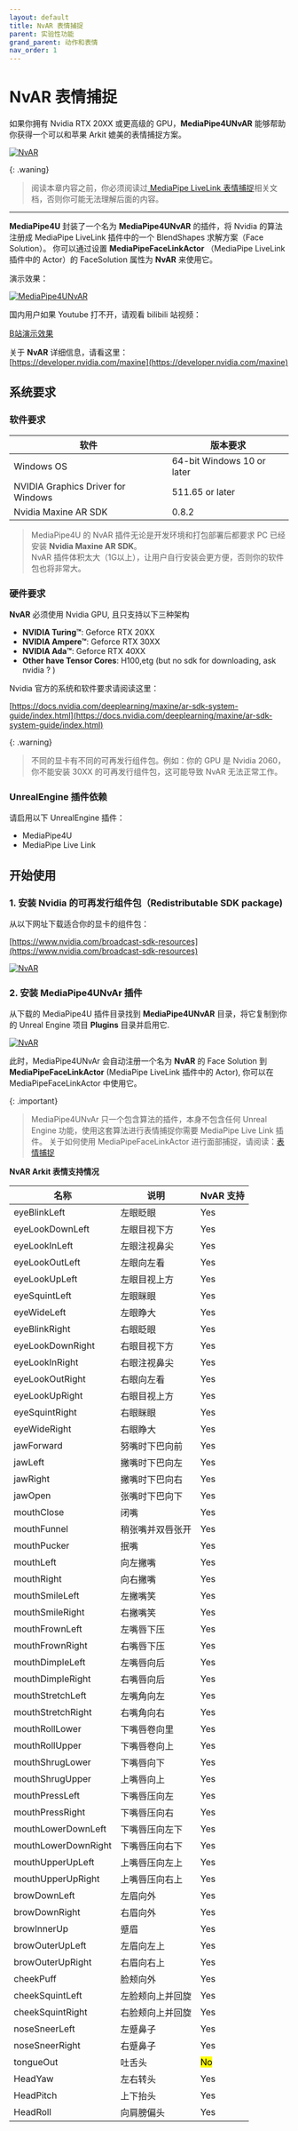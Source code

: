 ```yaml
---
layout: default
title: NvAR 表情捕捉
parent: 实验性功能
grand_parent: 动作和表情
nav_order: 1
---
```


# NvAR 表情捕捉

如果你拥有 Nvidia RTX 20XX 或更高级的 GPU，**MediaPipe4UNvAR** 能够帮助你获得一个可以和苹果 Arkit 媲美的表情捕捉方案。

[![NvAR](./nvar/nvidia-rtx-ar.jpg "NvAR")](./nvar/nvidia-rtx-ar.jpg)

{: .waning}
> 阅读本章内容之前，你必须阅读过[ MediaPipe LiveLink 表情捕捉](../features/face_link_actor.md)相关文档，否则你可能无法理解后面的内容。

---

**MediaPipe4U** 封装了一个名为 **MediaPipe4UNvAR** 的插件，将 Nvidia 的算法注册成 MediaPipe LiveLink 插件中的一个 BlendShapes 求解方案（Face Solution）。 
你可以通过设置 **MediaPipeFaceLinkActor** （MediaPipe LiveLink 插件中的 Actor）的 FaceSolution 属性为 **NvAR** 来使用它。



演示效果：

[![MediaPipe4UNvAR](https://res.cloudinary.com/marcomontalbano/image/upload/v1675773553/video_to_markdown/images/youtube--bPKSgkCx2kw-c05b58ac6eb4c4700831b2b3070cd403.jpg)](https://youtu.be/bPKSgkCx2kw "MediaPipe4UNvAR")

国内用户如果 Youtube 打不开，请观看 bilibili 站视频：

[B站演示效果](https://www.bilibili.com/video/BV1sD4y1N7HX/?share_source=copy_web&vd_source=f77a8ce9c4c322dcc88515970bea1630)


关于 **NvAR** 详细信息，请看这里：     
[https://developer.nvidia.com/maxine](https://developer.nvidia.com/maxine)

## 系统要求

### 软件要求

|软件|版本要求|
|----|--------|
Windows OS | 64-bit Windows 10 or later
NVIDIA Graphics Driver for Windows | 511.65 or later
Nvidia Maxine AR SDK | 0.8.2

> MediaPipe4U 的 NvAR 插件无论是开发环境和打包部署后都要求 PC 已经安装 **Nvidia Maxine AR SDK**。   
> NvAR 插件体积太大（1G以上），让用户自行安装会更方便，否则你的软件包也将非常大。

### 硬件要求

**NvAR** 必须使用 Nvidia GPU, 且只支持以下三种架构

- **NVIDIA Turing™**: Geforce RTX 20XX
- **NVIDIA Ampere™**: Geforce RTX 30XX
- **NVIDIA Ada™**: Geforce RTX 40XX
- **Other have Tensor Cores**: H100,etg (but no sdk for downloading, ask nvidia ? )   

Nvidia 官方的系统和软件要求请阅读这里：

[https://docs.nvidia.com/deeplearning/maxine/ar-sdk-system-guide/index.html](https://docs.nvidia.com/deeplearning/maxine/ar-sdk-system-guide/index.html)

{: .warning}
>不同的显卡有不同的可再发行组件包。例如：你的 GPU 是 Nvidia 2060， 你不能安装 30XX 的可再发行组件包，这可能导致 NvAR 无法正常工作。

### UnrealEngine 插件依赖

请启用以下 UnrealEngine 插件：   

- MediaPipe4U
- MediaPipe Live Link


## 开始使用

### 1. 安装 Nvidia 的可再发行组件包（Redistributable SDK package)

从以下网址下载适合你的显卡的组件包：   

[https://www.nvidia.com/broadcast-sdk-resources](https://www.nvidia.com/broadcast-sdk-resources)

[![NvAR](./nvar/download_nvar.jpg "NvAR")](nvar/download_nvar.jpg)



### 2. 安装 MediaPipe4UNvAr 插件   

从下载的 MediaPipe4U 插件目录找到 **MediaPipe4UNvAR** 目录，将它复制到你的 Unreal Engine 项目 **Plugins** 目录并启用它.   

[![NvAR](./nvar/nvar_plugin_install.jpg "NvAR")](./nvar/nvar_plugin_install.jpg)   

此时，MediaPipe4UNvAr 会自动注册一个名为 **NvAR** 的 Face Solution 到 **MediaPipeFaceLinkActor** (MediaPipe LiveLink 插件中的 Actor), 你可以在 MediaPipeFaceLinkActor 中使用它。

{: .important}
> MediaPipe4UNvAr 只一个包含算法的插件，本身不包含任何 Unreal Engine 功能，使用这套算法进行表情捕捉你需要 MediaPipe Live Link 插件。
> 关于如何使用 MediaPipeFaceLinkActor 进行面部捕捉，请阅读：[表情捕捉](../features/face_link_actor.md)



**NvAR Arkit 表情支持情况**   

|名称|说明|NvAR 支持|
|----|----|--------|
|eyeBlinkLeft| 左眼眨眼|Yes|
|eyeLookDownLeft |左眼目视下方|Yes|
|eyeLookInLeft |左眼注视鼻尖|Yes|
|eyeLookOutLeft| 左眼向左看|Yes|
|eyeLookUpLeft| 左眼目视上方|Yes|
|eyeSquintLeft| 左眼眯眼|Yes|
|eyeWideLeft |左眼睁大|Yes|
|eyeBlinkRight |右眼眨眼|Yes|
|eyeLookDownRight |右眼目视下方|Yes|
|eyeLookInRight |右眼注视鼻尖|Yes|
|eyeLookOutRight |右眼向左看|Yes|
|eyeLookUpRight |右眼目视上方|Yes|
|eyeSquintRight| 右眼眯眼|Yes|
|eyeWideRight |右眼睁大|Yes|
|jawForward |努嘴时下巴向前|Yes|
|jawLeft |撇嘴时下巴向左|Yes|
|jawRight |撇嘴时下巴向右|Yes|
|jawOpen |张嘴时下巴向下|Yes|
|mouthClose |闭嘴|Yes|
|mouthFunnel |稍张嘴并双唇张开|Yes|
|mouthPucker |抿嘴|Yes|
|mouthLeft |向左撇嘴|Yes|
|mouthRight |向右撇嘴|Yes|
|mouthSmileLeft |左撇嘴笑|Yes|
|mouthSmileRight| 右撇嘴笑|Yes|
|mouthFrownLeft |左嘴唇下压|Yes|
|mouthFrownRight |右嘴唇下压|Yes|
|mouthDimpleLeft |左嘴唇向后|Yes|
|mouthDimpleRight |右嘴唇向后|Yes|
|mouthStretchLeft |左嘴角向左|Yes|
|mouthStretchRight |右嘴角向右|Yes|
|mouthRollLower |下嘴唇卷向里|Yes|
|mouthRollUpper |下嘴唇卷向上|Yes|
|mouthShrugLower |下嘴唇向下|Yes|
|mouthShrugUpper |上嘴唇向上|Yes|
|mouthPressLeft |下嘴唇压向左|Yes|
|mouthPressRight |下嘴唇压向右|Yes|
|mouthLowerDownLeft |下嘴唇压向左下|Yes|
|mouthLowerDownRight |下嘴唇压向右下|Yes|
|mouthUpperUpLeft |上嘴唇压向左上|Yes|
|mouthUpperUpRight |上嘴唇压向右上|Yes|
|browDownLeft |左眉向外|Yes|
|browDownRight| 右眉向外|Yes|
|browInnerUp |蹙眉|Yes|
|browOuterUpLeft |左眉向左上|Yes|
|browOuterUpRight |右眉向右上|Yes|
|cheekPuff| 脸颊向外|Yes|
|cheekSquintLeft |左脸颊向上并回旋|Yes|
|cheekSquintRight |右脸颊向上并回旋|Yes|
|noseSneerLeft |左蹙鼻子|Yes|
|noseSneerRight| 右蹙鼻子|Yes|
|tongueOut |吐舌头|<mark>No</mark>|
|HeadYaw        |  左右转头   |  Yes  |
|HeadPitch      |  上下抬头   |  Yes  |
|HeadRoll       |  向肩膀偏头 |  Yes  |

